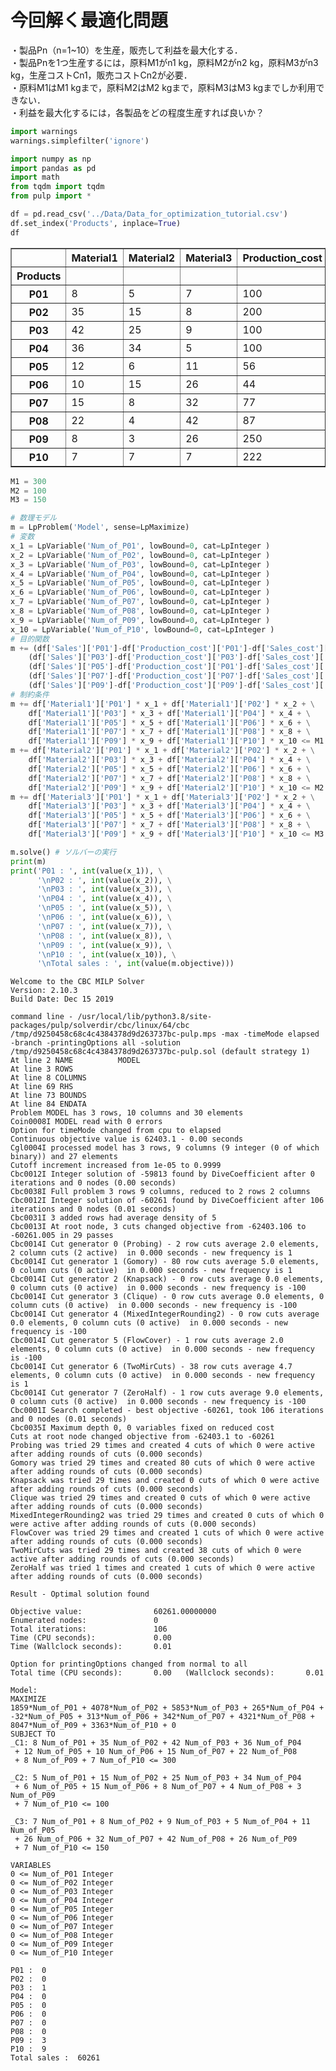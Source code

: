 # 今回解く最適化問題  
・製品Pn（n=1~10）を生産，販売して利益を最大化する．  
・製品Pnを1つ生産するには，原料M1がn1 kg，原料M2がn2 kg，原料M3がn3 kg，生産コストCn1，販売コストCn2が必要．  
・原料M1はM1 kgまで，原料M2はM2 kgまで，原料M3はM3 kgまでしか利用できない．  
・利益を最大化するには，各製品をどの程度生産すれば良いか？  


```python
import warnings
warnings.simplefilter('ignore')
```


```python
import numpy as np
import pandas as pd
import math
from tqdm import tqdm
from pulp import *
```


```python
df = pd.read_csv('../Data/Data_for_optimization_tutorial.csv')
df.set_index('Products', inplace=True)
df
```




<div>
<table border="1" class="dataframe">
  <thead>
    <tr style="text-align: right;">
      <th></th>
      <th>Material1</th>
      <th>Material2</th>
      <th>Material3</th>
      <th>Production_cost</th>
      <th>Sales_cost</th>
      <th>Sales</th>
    </tr>
    <tr>
      <th>Products</th>
      <th></th>
      <th></th>
      <th></th>
      <th></th>
      <th></th>
      <th></th>
    </tr>
  </thead>
  <tbody>
    <tr>
      <th>P01</th>
      <td>8</td>
      <td>5</td>
      <td>7</td>
      <td>100</td>
      <td>541</td>
      <td>2500</td>
    </tr>
    <tr>
      <th>P02</th>
      <td>35</td>
      <td>15</td>
      <td>8</td>
      <td>200</td>
      <td>222</td>
      <td>4500</td>
    </tr>
    <tr>
      <th>P03</th>
      <td>42</td>
      <td>25</td>
      <td>9</td>
      <td>100</td>
      <td>368</td>
      <td>6321</td>
    </tr>
    <tr>
      <th>P04</th>
      <td>36</td>
      <td>34</td>
      <td>5</td>
      <td>100</td>
      <td>487</td>
      <td>852</td>
    </tr>
    <tr>
      <th>P05</th>
      <td>12</td>
      <td>6</td>
      <td>11</td>
      <td>56</td>
      <td>956</td>
      <td>1024</td>
    </tr>
    <tr>
      <th>P06</th>
      <td>10</td>
      <td>15</td>
      <td>26</td>
      <td>44</td>
      <td>321</td>
      <td>678</td>
    </tr>
    <tr>
      <th>P07</th>
      <td>15</td>
      <td>8</td>
      <td>32</td>
      <td>77</td>
      <td>25</td>
      <td>444</td>
    </tr>
    <tr>
      <th>P08</th>
      <td>22</td>
      <td>4</td>
      <td>42</td>
      <td>87</td>
      <td>36</td>
      <td>4444</td>
    </tr>
    <tr>
      <th>P09</th>
      <td>8</td>
      <td>3</td>
      <td>26</td>
      <td>250</td>
      <td>654</td>
      <td>8951</td>
    </tr>
    <tr>
      <th>P10</th>
      <td>7</td>
      <td>7</td>
      <td>7</td>
      <td>222</td>
      <td>66</td>
      <td>3651</td>
    </tr>
  </tbody>
</table>
</div>




```python
M1 = 300
M2 = 100
M3 = 150

# 数理モデル
m = LpProblem('Model', sense=LpMaximize)
# 変数
x_1 = LpVariable('Num_of_P01', lowBound=0, cat=LpInteger )
x_2 = LpVariable('Num_of_P02', lowBound=0, cat=LpInteger )
x_3 = LpVariable('Num_of_P03', lowBound=0, cat=LpInteger )
x_4 = LpVariable('Num_of_P04', lowBound=0, cat=LpInteger )
x_5 = LpVariable('Num_of_P05', lowBound=0, cat=LpInteger )
x_6 = LpVariable('Num_of_P06', lowBound=0, cat=LpInteger )
x_7 = LpVariable('Num_of_P07', lowBound=0, cat=LpInteger )
x_8 = LpVariable('Num_of_P08', lowBound=0, cat=LpInteger )
x_9 = LpVariable('Num_of_P09', lowBound=0, cat=LpInteger )
x_10 = LpVariable('Num_of_P10', lowBound=0, cat=LpInteger )
# 目的関数
m += (df['Sales']['P01']-df['Production_cost']['P01']-df['Sales_cost']['P01']) * x_1 + (df['Sales']['P02']-df['Production_cost']['P02']-df['Sales_cost']['P02']) * x_2 + \
    (df['Sales']['P03']-df['Production_cost']['P03']-df['Sales_cost']['P03']) * x_3 + (df['Sales']['P04']-df['Production_cost']['P04']-df['Sales_cost']['P04']) * x_4 + \
    (df['Sales']['P05']-df['Production_cost']['P01']-df['Sales_cost']['P05']) * x_5 + (df['Sales']['P06']-df['Production_cost']['P06']-df['Sales_cost']['P06']) * x_6 + \
    (df['Sales']['P07']-df['Production_cost']['P07']-df['Sales_cost']['P07']) * x_7 + (df['Sales']['P08']-df['Production_cost']['P08']-df['Sales_cost']['P08']) * x_8 + \
    (df['Sales']['P09']-df['Production_cost']['P09']-df['Sales_cost']['P09']) * x_9 + (df['Sales']['P10']-df['Production_cost']['P10']-df['Sales_cost']['P10']) * x_10
# 制約条件
m += df['Material1']['P01'] * x_1 + df['Material1']['P02'] * x_2 + \
    df['Material1']['P03'] * x_3 + df['Material1']['P04'] * x_4 + \
    df['Material1']['P05'] * x_5 + df['Material1']['P06'] * x_6 + \
    df['Material1']['P07'] * x_7 + df['Material1']['P08'] * x_8 + \
    df['Material1']['P09'] * x_9 + df['Material1']['P10'] * x_10 <= M1
m += df['Material2']['P01'] * x_1 + df['Material2']['P02'] * x_2 + \
    df['Material2']['P03'] * x_3 + df['Material2']['P04'] * x_4 + \
    df['Material2']['P05'] * x_5 + df['Material2']['P06'] * x_6 + \
    df['Material2']['P07'] * x_7 + df['Material2']['P08'] * x_8 + \
    df['Material2']['P09'] * x_9 + df['Material2']['P10'] * x_10 <= M2
m += df['Material3']['P01'] * x_1 + df['Material3']['P02'] * x_2 + \
    df['Material3']['P03'] * x_3 + df['Material3']['P04'] * x_4 + \
    df['Material3']['P05'] * x_5 + df['Material3']['P06'] * x_6 + \
    df['Material3']['P07'] * x_7 + df['Material3']['P08'] * x_8 + \
    df['Material3']['P09'] * x_9 + df['Material3']['P10'] * x_10 <= M3

m.solve() # ソルバーの実行
print(m)
print('P01 : ', int(value(x_1)), \
      '\nP02 : ', int(value(x_2)), \
      '\nP03 : ', int(value(x_3)), \
      '\nP04 : ', int(value(x_4)), \
      '\nP05 : ', int(value(x_5)), \
      '\nP06 : ', int(value(x_6)), \
      '\nP07 : ', int(value(x_7)), \
      '\nP08 : ', int(value(x_8)), \
      '\nP09 : ', int(value(x_9)), \
      '\nP10 : ', int(value(x_10)), \
      '\nTotal sales : ', int(value(m.objective)))
```

    Welcome to the CBC MILP Solver 
    Version: 2.10.3 
    Build Date: Dec 15 2019 
    
    command line - /usr/local/lib/python3.8/site-packages/pulp/solverdir/cbc/linux/64/cbc /tmp/d9250458c68c4c4384378d9d263737bc-pulp.mps -max -timeMode elapsed -branch -printingOptions all -solution /tmp/d9250458c68c4c4384378d9d263737bc-pulp.sol (default strategy 1)
    At line 2 NAME          MODEL
    At line 3 ROWS
    At line 8 COLUMNS
    At line 69 RHS
    At line 73 BOUNDS
    At line 84 ENDATA
    Problem MODEL has 3 rows, 10 columns and 30 elements
    Coin0008I MODEL read with 0 errors
    Option for timeMode changed from cpu to elapsed
    Continuous objective value is 62403.1 - 0.00 seconds
    Cgl0004I processed model has 3 rows, 9 columns (9 integer (0 of which binary)) and 27 elements
    Cutoff increment increased from 1e-05 to 0.9999
    Cbc0012I Integer solution of -59813 found by DiveCoefficient after 0 iterations and 0 nodes (0.00 seconds)
    Cbc0038I Full problem 3 rows 9 columns, reduced to 2 rows 2 columns
    Cbc0012I Integer solution of -60261 found by DiveCoefficient after 106 iterations and 0 nodes (0.01 seconds)
    Cbc0031I 3 added rows had average density of 5
    Cbc0013I At root node, 3 cuts changed objective from -62403.106 to -60261.005 in 29 passes
    Cbc0014I Cut generator 0 (Probing) - 2 row cuts average 2.0 elements, 2 column cuts (2 active)  in 0.000 seconds - new frequency is 1
    Cbc0014I Cut generator 1 (Gomory) - 80 row cuts average 5.0 elements, 0 column cuts (0 active)  in 0.000 seconds - new frequency is 1
    Cbc0014I Cut generator 2 (Knapsack) - 0 row cuts average 0.0 elements, 0 column cuts (0 active)  in 0.000 seconds - new frequency is -100
    Cbc0014I Cut generator 3 (Clique) - 0 row cuts average 0.0 elements, 0 column cuts (0 active)  in 0.000 seconds - new frequency is -100
    Cbc0014I Cut generator 4 (MixedIntegerRounding2) - 0 row cuts average 0.0 elements, 0 column cuts (0 active)  in 0.000 seconds - new frequency is -100
    Cbc0014I Cut generator 5 (FlowCover) - 1 row cuts average 2.0 elements, 0 column cuts (0 active)  in 0.000 seconds - new frequency is -100
    Cbc0014I Cut generator 6 (TwoMirCuts) - 38 row cuts average 4.7 elements, 0 column cuts (0 active)  in 0.000 seconds - new frequency is 1
    Cbc0014I Cut generator 7 (ZeroHalf) - 1 row cuts average 9.0 elements, 0 column cuts (0 active)  in 0.000 seconds - new frequency is -100
    Cbc0001I Search completed - best objective -60261, took 106 iterations and 0 nodes (0.01 seconds)
    Cbc0035I Maximum depth 0, 0 variables fixed on reduced cost
    Cuts at root node changed objective from -62403.1 to -60261
    Probing was tried 29 times and created 4 cuts of which 0 were active after adding rounds of cuts (0.000 seconds)
    Gomory was tried 29 times and created 80 cuts of which 0 were active after adding rounds of cuts (0.000 seconds)
    Knapsack was tried 29 times and created 0 cuts of which 0 were active after adding rounds of cuts (0.000 seconds)
    Clique was tried 29 times and created 0 cuts of which 0 were active after adding rounds of cuts (0.000 seconds)
    MixedIntegerRounding2 was tried 29 times and created 0 cuts of which 0 were active after adding rounds of cuts (0.000 seconds)
    FlowCover was tried 29 times and created 1 cuts of which 0 were active after adding rounds of cuts (0.000 seconds)
    TwoMirCuts was tried 29 times and created 38 cuts of which 0 were active after adding rounds of cuts (0.000 seconds)
    ZeroHalf was tried 1 times and created 1 cuts of which 0 were active after adding rounds of cuts (0.000 seconds)
    
    Result - Optimal solution found
    
    Objective value:                60261.00000000
    Enumerated nodes:               0
    Total iterations:               106
    Time (CPU seconds):             0.00
    Time (Wallclock seconds):       0.01
    
    Option for printingOptions changed from normal to all
    Total time (CPU seconds):       0.00   (Wallclock seconds):       0.01
    
    Model:
    MAXIMIZE
    1859*Num_of_P01 + 4078*Num_of_P02 + 5853*Num_of_P03 + 265*Num_of_P04 + -32*Num_of_P05 + 313*Num_of_P06 + 342*Num_of_P07 + 4321*Num_of_P08 + 8047*Num_of_P09 + 3363*Num_of_P10 + 0
    SUBJECT TO
    _C1: 8 Num_of_P01 + 35 Num_of_P02 + 42 Num_of_P03 + 36 Num_of_P04
     + 12 Num_of_P05 + 10 Num_of_P06 + 15 Num_of_P07 + 22 Num_of_P08
     + 8 Num_of_P09 + 7 Num_of_P10 <= 300
    
    _C2: 5 Num_of_P01 + 15 Num_of_P02 + 25 Num_of_P03 + 34 Num_of_P04
     + 6 Num_of_P05 + 15 Num_of_P06 + 8 Num_of_P07 + 4 Num_of_P08 + 3 Num_of_P09
     + 7 Num_of_P10 <= 100
    
    _C3: 7 Num_of_P01 + 8 Num_of_P02 + 9 Num_of_P03 + 5 Num_of_P04 + 11 Num_of_P05
     + 26 Num_of_P06 + 32 Num_of_P07 + 42 Num_of_P08 + 26 Num_of_P09
     + 7 Num_of_P10 <= 150
    
    VARIABLES
    0 <= Num_of_P01 Integer
    0 <= Num_of_P02 Integer
    0 <= Num_of_P03 Integer
    0 <= Num_of_P04 Integer
    0 <= Num_of_P05 Integer
    0 <= Num_of_P06 Integer
    0 <= Num_of_P07 Integer
    0 <= Num_of_P08 Integer
    0 <= Num_of_P09 Integer
    0 <= Num_of_P10 Integer
    
    P01 :  0 
    P02 :  0 
    P03 :  1 
    P04 :  0 
    P05 :  0 
    P06 :  0 
    P07 :  0 
    P08 :  0 
    P09 :  3 
    P10 :  9 
    Total sales :  60261

